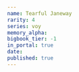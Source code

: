 ```yaml
---
name: Tearful Janeway
rarity: 4
series: voy
memory_alpha:
bigbook_tier: -1
in_portal: true
date:
published: true
---
```



